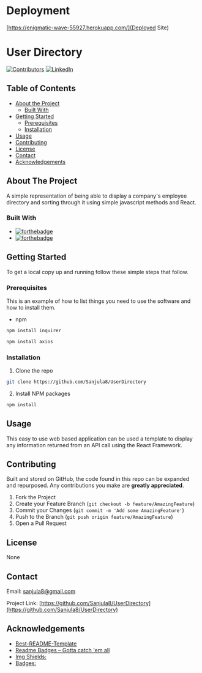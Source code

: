 # Deployment
[https://enigmatic-wave-55927.herokuapp.com/](Deployed Site)

# User Directory
[![Contributors][contributors-shield]][contributors-url]
[![LinkedIn][linkedin-shield]][linkedin-url]
## Table of Contents

* [About the Project](#about-the-project)
  * [Built With](#built-with)
* [Getting Started](#getting-started)
  * [Prerequisites](#prerequisites)
  * [Installation](#installation)
* [Usage](#usage)
* [Contributing](#contributing)
* [License](#license)
* [Contact](#contact)
* [Acknowledgements](#acknowledgements)


## About The Project

A simple representation of being able to display a company's employee directory and sorting through it using simple javascript methods and React.

### Built With

* [![forthebadge](https://forthebadge.com/images/badges/uses-js.svg)](https://forthebadge.com)
* [![forthebadge](https://forthebadge.com/images/badges/made-with-javascript.svg)](https://forthebadge.com)


## Getting Started

To get a local copy up and running follow these simple steps that follow.

### Prerequisites

This is an example of how to list things you need to use the software and how to install them.
* npm 
```sh
npm install inquirer
```
```sh
npm install axios
```

### Installation
 
1. Clone the repo
```sh
git clone https://github.com/Sanjula8/UserDirectory
```
2. Install NPM packages
```sh
npm install
```

## Usage

This easy to use web based application can be used a template to display any information returned from an API call using the React Framework.

## Contributing

Built and stored on GitHub, the code found in this repo can be expanded and repurposed. Any contributions you make are **greatly appreciated**.

1. Fork the Project
2. Create your Feature Branch (`git checkout -b feature/AmazingFeature`)
3. Commit your Changes (`git commit -m 'Add some AmazingFeature'`)
4. Push to the Branch (`git push origin feature/AmazingFeature`)
5. Open a Pull Request


## License

None

## Contact

Email: [sanjula8@gmail.com](sanjula8@gmail.com)

Project Link: [https://github.com/Sanjula8/UserDirectory](https://github.com/Sanjula8/UserDirectory)


## Acknowledgements

* [Best-README-Template](https://github.com/othneildrew/Best-README-Template/blob/master/README.md)
* [Readme Badges – Gotta catch 'em all](https://github.com/boennemann/badges)
* [Img Shields:](https://shields.io)
* [Badges:](https://forthebadge.com/)



<!-- MARKDOWN LINKS & IMAGES -->
[linkedin-shield]: https://img.shields.io/badge/-LinkedIn-black.svg?style=flat-square&logo=linkedin&colorB=555
[linkedin-url]: https://www.linkedin.com/in/sanjula-mahathantila-0046a7a3/
[contributors-shield]: https://img.shields.io/github/contributors/Swordspeare09/user-directory.svg?style=flat-square
[contributors-url]: https://github.com/Sanjula8/UserDirectory/graphs/contributors
